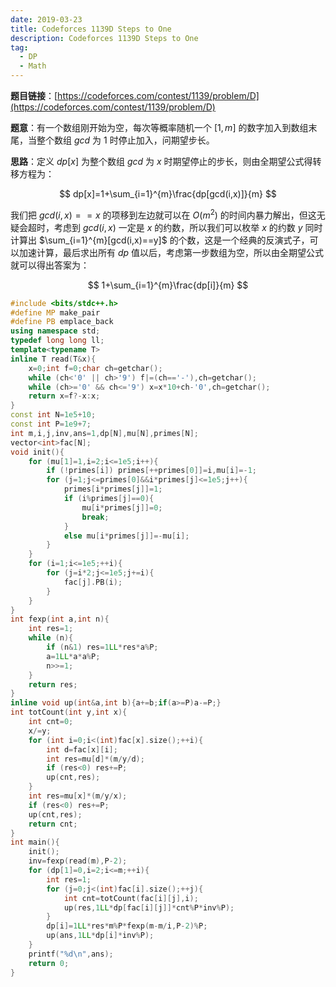 ```yaml
---
date: 2019-03-23
title: Codeforces 1139D Steps to One
description: Codeforces 1139D Steps to One
tag:
  - DP
  - Math
---
```


**题目链接**：[https://codeforces.com/contest/1139/problem/D](https://codeforces.com/contest/1139/problem/D)

**题意**：有一个数组刚开始为空，每次等概率随机一个 $[1,m]$ 的数字加入到数组末尾，当整个数组 $gcd$ 为 $1$ 时停止加入，问期望步长。

**思路**：定义 $dp[x]$ 为整个数组 $gcd$ 为 $x$ 时期望停止的步长，则由全期望公式得转移方程为：

$$
dp[x]=1+\sum_{i=1}^{m}\frac{dp[gcd(i,x)]}{m}
$$

我们把 $gcd(i,x)==x$ 的项移到左边就可以在 $O(m^2)$ 的时间内暴力解出，但这无疑会超时，考虑到 $gcd(i,x)$ 一定是 $x$ 的约数，所以我们可以枚举 $x$ 的约数 $y$ 同时计算出 $\sum_{i=1}^{m}[gcd(i,x)==y]$ 的个数，这是一个经典的反演式子，可以加速计算，最后求出所有 $dp$ 值以后，考虑第一步数组为空，所以由全期望公式就可以得出答案为：

$$
1+\sum_{i=1}^{m}\frac{dp[i]}{m}
$$

```cpp
#include <bits/stdc++.h>
#define MP make_pair
#define PB emplace_back
using namespace std;
typedef long long ll;
template<typename T>
inline T read(T&x){
    x=0;int f=0;char ch=getchar();
    while (ch<'0' || ch>'9') f|=(ch=='-'),ch=getchar();
    while (ch>='0' && ch<='9') x=x*10+ch-'0',ch=getchar();
    return x=f?-x:x;
}
const int N=1e5+10;
const int P=1e9+7;
int m,i,j,inv,ans=1,dp[N],mu[N],primes[N];
vector<int>fac[N];
void init(){
    for (mu[1]=1,i=2;i<=1e5;i++){
        if (!primes[i]) primes[++primes[0]]=i,mu[i]=-1;
        for (j=1;j<=primes[0]&&i*primes[j]<=1e5;j++){
            primes[i*primes[j]]=1;
            if (i%primes[j]==0){
                mu[i*primes[j]]=0;
                break;
            }
            else mu[i*primes[j]]=-mu[i];
        }
    }
    for (i=1;i<=1e5;++i){
    	for (j=i*2;j<=1e5;j+=i){
    		fac[j].PB(i);
    	}
    }
}
int fexp(int a,int n){
	int res=1;
	while (n){
		if (n&1) res=1LL*res*a%P;
		a=1LL*a*a%P;
		n>>=1;
	}
	return res;
}
inline void up(int&a,int b){a+=b;if(a>=P)a-=P;}
int totCount(int y,int x){
	int cnt=0;
	x/=y;
	for (int i=0;i<(int)fac[x].size();++i){
		int d=fac[x][i];
		int res=mu[d]*(m/y/d);
		if (res<0) res+=P;
		up(cnt,res);
	}
	int res=mu[x]*(m/y/x);
	if (res<0) res+=P;
	up(cnt,res);
	return cnt;
}
int main(){
	init();
	inv=fexp(read(m),P-2);
	for (dp[1]=0,i=2;i<=m;++i){
		int res=1;
		for (j=0;j<(int)fac[i].size();++j){
			int cnt=totCount(fac[i][j],i);
			up(res,1LL*dp[fac[i][j]]*cnt%P*inv%P);
		}
		dp[i]=1LL*res*m%P*fexp(m-m/i,P-2)%P;
		up(ans,1LL*dp[i]*inv%P);
	}
	printf("%d\n",ans);
	return 0;
}
```